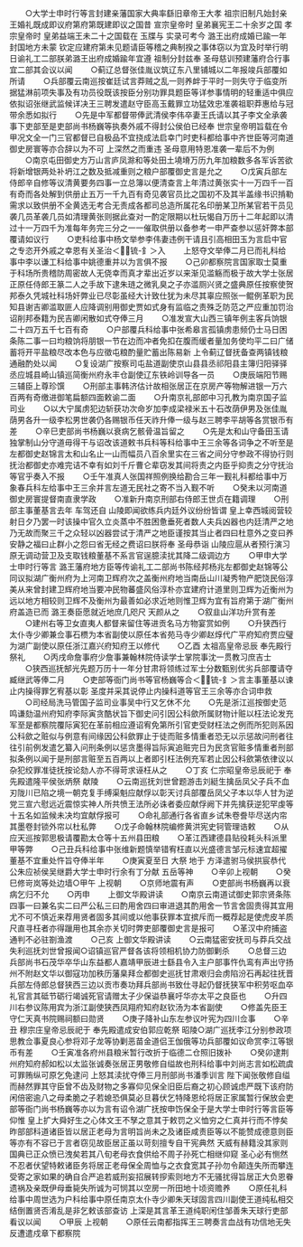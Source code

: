 <!-- { "loadSidebar": true } -->
　　○大学士申时行等言封建亲藩国家大典率繇旧章帝王大孝  祖宗旧制凡始封亲王婚礼既成即议府第府第既建即议之国昔  宣宗皇帝时  皇弟襄宪王二十余岁之国  孝宗皇帝时  皇弟益端王未二十之国载在  玉牒与  实录可考今  潞王出府成婚已踰一年封国地方未蒙  钦定应建府第未见题请臣等稽之典制揆之事体窃以为宜及时举行明日谕礼工二部朕弟潞王出府成婚踰年宜遵  祖制分封兹奉  圣母慈训预建藩府合行事宜二部其会议以闻
　　○蓟辽总督张佳胤议筑辽东八里铺城以二年报竣兵部覆如所请
　　○兵部覆云南巡按崔廷试言莽贼之乱一则养衅于平时一则失守于临变所据猛淋前项失事及有功员役既该按臣分别功罪具题臣等详参事情明的轻重适中俱应依拟诏张继武监候详决王三聘发遣赵守臣高玉戴罪立功猛效忠准袭祖职莽惠给与冠带余悉如拟行
　　○先是中军都督带俸武清侯李伟卒妻王氏请以其子李文全承袭事下吏部至是吏部尚书杨巍等执奏外戚不得封公侯伯已经奉  世宗皇帝明旨载在令甲况文全一门三官都督已自极品不宜挠成法启幸门时吏科都给事中齐世臣等河南道御史房寰等亦合辞以为不可  上深然之而重违  圣母意用特恩准袭一辈后不为例
　　○南京屯田御史方万山言庐凤滁和等处田土墝塉万历九年加粮数多各军诉苦欲将新增银两处补坍江之数及抵减重则之粮户部覆御史言是允之
　　○戊寅兵部左侍郎辛自修等议清黄要务四事一立总簿以便清查言上年清过黄张实十一万四千一百有奇而各处解到供册止五万一千九百有奇见袭官员比之国初不及其半盖缘书识掯勒需求以致供册不全黄选无考合无责成各都司总造所属花名印册某卫所某官若干员见袭几员革袭几员如清理黄张则据此查对一酌定限期以杜玩愒自万历十二年起即以清过十一万四千为准每年务完三分之一一催取供册以备参考一申严查参以惩奸弊本部覆请如议行
　　○吏科给事中杨文举参李伟妻违例干请且引高相田玉为言启中官之专恣开外戚之幸恩有关圣治＜锍-釒＞入
　　上怒夺文举俸二月已而礼科给事中李以谦工科给事中姚德重并以为言俱不报
　　○己卯都察院言国家取士莫重于科场所贵稽防周密故人无侥幸而真才辈出近岁以来渐见滥觞而极于故大学士张居正原任侍郎王篆二人之手故下逮朱琏之微乳臭之子亦滥厕兴贤之盛典原任按察使贺邦泰久凭城社科场奸弊业已尽彰虽经大计致仕犹为未尽其辜应照张一鲲例革职为民知县谢吉卿滥取匪人应降调别用御史贾如式身有监临之责殊乏防范之严应重加罚治诏削邦泰籍为民吉卿闲散如式夺俸三月
　　○准发宣大山西三镇年例主客兵饷银二十四万五千七百有奇
　　○户部覆兵科给事中张希皋言孤镇虏患频仍士马日困条陈二事一曰均粮饷将朋银一节在边而冲者免扣在腹而缓者量加务使均平二曰广储蓄将开平盐粮尽改本色与应徵屯粮酌量贮蓄出陈易新  上令蓟辽督抚备查两镇钱粮通融酌处以闻
　　○复设湖广按察司屯盐道副使京山县县丞祁阳县主簿归阳驿驿丞应城县崎山镇巡简衡州府永丰仓副使辽东铁岭训导各一员
　　○庚辰端阳节赐三辅臣上尊珍馔
　　○刑部主事韩济估计故相张居正在京房产等物解进银一万六百两有奇缴进御笔扁额四面敕谕二面
　　○升南京礼部郎中习孔教为南京国子监司业
　　○以大宁属虏犯边斩获功次命岁加李成梁禄米五十石改荫伊男及张佳胤荫男各升一级李松男世袭仍各赐银币任天祚升俸一级与赵三聘李平胡等各赏银币有差
　　○辛巳吏部尚书杨巍以衰病乞骸骨温旨留之
　　○先是太和山守备田玉请独掌制山分守道毋得干与诏改该道敕书兵科等科给事中王三余等各词争之不听至是左都御史赵锦言太和山名止一山而幅员八百余里实在三省之间分守参政不得协行则抚治都御史亦难完诘不幸有如刘千斤曹仑辈窃发其间将责之内臣乎抑责之分守抚治等官乎奏入不报
　　○壬午准真人张国祥照例换给勘合三年一觐礼科都给事中万象春兵科左给事中王三余并言左道无民社之寄不当入觐不听
　　○癸未以河南道御史房寰提督南直隶学政
　　○准新升南京刑部右侍郎王世贞在籍调理
　　○刑部主事董基言去年  车驾还自  山陵即闻欲练兵内廷外议纷纷皆谓  皇上幸西城阅营较射日夕乃罢一时该操中官久立炎蒸中不胜困惫垂死者数人夫兵凶器也内廷清严之地乃无故而聚三千之众轻以凶器尝试于清严之地臣谨按其当止者四曰杜意外之变曰养安静之福曰止群小之怨曰省无经之费诏曰朕将奉  圣母恭诣  山陵应扈从者预行演习原无调动营卫及支取钱粮董基不系言官逞臆渎扰其降二级调边方
　　○甲申大学士申时行等言  潞王藩府地方臣等传谕礼工二部尚书陈经邦杨兆左都御史赵锦等公同议拟湖广衡州府为上河南卫辉府次之盖衡州府地当南岳山川凝秀物产肥饶民俗淳美从来曾封建卫辉府地当要冲民物蕃盛风俗淳朴亦宜建府计道里则卫辉为近衡州为远以地方相较则卫辉不及衡州为最善如必求近地则惟卫辉为宜有旨府第于湖广衡州府盖造已而  潞王奏臣愿就近地庶几咫尺  天颜从之
　　○叙韭山洋功升赏有差
　　○建州右等卫女直夷人都督来留住等进贡名马方物宴赏如例
　　○升狭西行太仆寺少卿兼佥事石槚为本省副使以原任本省苑马寺少卿赵焞代广平府知府贾应璧为湖广副使以原任浙江嘉兴府知府王以修代
　　○乙酉  太祖高皇帝忌辰  奉先殿行祭礼
　　○丙戌命詹事府少詹事兼翰林院侍读学士掌院事沈一贯教习庶吉士
　　○狭西巡抚郜光先题万历十一年分甘肃将领练过军士分数甄别优劣兵部覆请夺臧继武等俸二月
　　○吏部等衙门尚书等官杨巍等合＜锍-釒＞言主事董基以谏止内操得罪乞宥基以彰  圣度并采其说停止内操科道等官王三余等亦合词申救
　　○司经局洗马管国子监司业事吴中行又乞休不允
　　○先是浙江巡按御史范鸣谦劾温州府知府李际寅贪酷状旨下御史问引因公科歛所属财物计赃以枉法论发充军至是都察院覆际寅犯在革前相应遵诏宥免第所引官吏受财枉法之例而所犯则系因公科歛之赃似与例意有间缘因公科歛罪止于徒而赃多情重者恐无以示惩故问刑者往往引前例发遣乞纂入问刑条例以惩贪墨得旨际寅追赃完日为民贪官赃多情重者刑部拟条例以闻于是刑部言赃至五百两以上者即引枉法例充军若止因公科歛第依律议以杂犯绞罪准徒抚按论劾人亦不得苛求诬枉从之
　　○丁亥  仁宗昭皇帝忌辰祀于  奉先殿遣隆平侯张炳祭  献陵
　　○云南巡抚刘世曾题游击刘綎生擒岳凤父子兵不血刃陇川已陷之境一朝克复手缚渠魁应献俘以彰天讨兵部覆岳凤父子本以华人甘为逆党三宣六慰远近震惊实神人所共愤王法所必诛者委应献俘阙下并先擒获逆犯罕虔等十五名如监候未决均宜献俘报可
　　○命礼部通行各省直乡试朱卷誊毕尽送内帘其墨卷封锁外帘以杜私弊
　　○戊子命翰林院编修黄洪宪史钶管理诰敕
　　○从应天巡按郭思极请覆勘太仓等十五州县田粮
　　○革江西建德县贴役耗头科派里甲等弊
　　○己丑兵科给事中张维新题慎举错宥枉直以光盛德言邹元标速宜超擢董基不宜重处忤旨夺俸半年
　　○庚寅夏至日  大祭  地于  方泽遣驸马侯拱宸恭代公朱应祯侯吴继爵大学士申时行余有丁分献  五岳等神
　　○辛卯上视朝
　　○癸巳修岢岚等处边墙○甲午  上视朝
　　○京师地震有声
　　○吏部尚书杨巍再以衰病乞归不允
　　○丙申
　　上御文华殿讲读
　　○南京云南道试御史郭宗贤条陈四事一曰兼名实二曰严公私三曰酌用舍四曰审进退其酌用舍一节言舍固贵得其宜用尤不可不慎近来荐用贤者固多其间或以他事获罪本宜摈斥而一概荐起是使虎皮羊质尺直寻枉者亦得躐用也其余亦关切时弊吏部覆御史言是报可
　　○革汉中府捕盗通判不必驻劄渔渡
　　○己亥  上御文华殿讲读
　　○云南猛密安抚司与莽兵交战失利巡抚刘世曾报闻○诏镇巡官严督各该将领相机协力防御剿杀
　　○总督三边兵部尚书石茂华卒华山东益都人嘉靖甲辰进士繇县令入主户部事忤仇鸾有声出守扬州不附赵文华以御寇功加秩历藩臬拜佥都御史巡抚甘肃艰归会虏陷汾石再起往抚晋兵部左侍郎总督狭西三边以贡市奏功拜兵部尚书致仕寻起仍督抚狭军中积劳呕血卒礼官言其砥节砺行竭诚死官请赠太子少保谥恭襄吁华亦太平之良臣也
　　○升四川右参议陈用宾为浙江副使狭西凤翔府知府赵钦汤为本省副使
　　○修盖先臣王守仁天真书院赐祠额曰勋贤
　　○庚子降补山东左参议叶宪为四川佥事
　　○辛丑  穆宗庄皇帝忌辰祀于  奉先殿遣成安伯郭应乾祭  昭陵○湖广巡抚李江分别参政项思教佥事夏良心参将邓子龙等协剿恶苗金道侣王伽俄等功兵部覆如议命赏李江等银币有差
　　○壬寅准各府州县粮米暂行改折于临德二仓照旧拨补
　　○癸卯逮荆州府知府郝如松以太监张诚奏张居正男敬修自缢故也刑科给事中刘尚志言如松疏虞可罪贿纵可原乞免逮问  上怒其渎扰夺俸三月刑部尚书潘季训言  陛下闻张敬修自缢而赫然罪其守臣曾不齿及财物之多寡仰见保全旧臣后裔之初心顾诚虑严既下该府防闲倍密逾八之母柔脆之子若媳恐俱莫必旦暮伏乞特降恩纶将居正家属暂行保放会吏部等衙门尚书杨巍等亦以为言有诏令湖广抚按申饬保全于是大学士申时行等言臣等仰惟  皇上扩大舜好生之心体文王不孥之意其于敕罚之义恤穷之仁真并行而不悖矣昨部部科道诸臣皆以居正老母为言明旨尚未之及诸臣咸责臣等以不能赞成德意则臣等亦有不容已于言者窃见故臣居正虽以苛刻擅专自干宪典然  天威有赫籍没其家则国典已正众愤已洩矣若其八旬老母衣食供给不周子孙死亡相继仰窥  圣心必有恻然不忍者伏望特敕诸臣务将居正老母保全周恤与之衣食宽其子孙勿令颠连失所而攀连受寄之家如果的确自合严追若威刑妄招展转摉索则地方不无骚扰得旨居正大负恩眷遗祸及亲既伊母垂毙失所诚为可悯其以空房一所田地十顷资赡养
　　○原任礼科给事中周世选为户科给事中原任南京太仆寺少卿朱天球固言四川副使王道纯私相交结倒置贤否淆乱是非乞敕该部查访  上深是其言革王道纯职闲住邹善朱天球行吏部看议以闻
　　○甲辰  上视朝
　　○原任云南都指挥王三聘奏言血战有功信地无失反遭遣戍章下都察院
